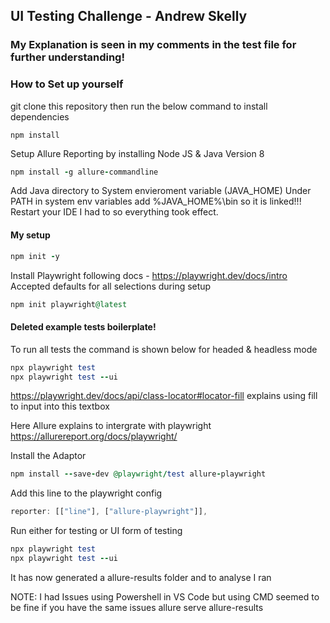 ## UI Testing Challenge - Andrew Skelly
### My Explanation is seen in my comments in the test file for further understanding!

### How to Set up yourself
git clone this repository then run the below command to install dependencies
```
npm install
```

Setup Allure Reporting by installing Node JS & Java Version 8
```ruby
npm install -g allure-commandline
```

Add Java directory to System envieroment variable (JAVA_HOME)
Under PATH in system env variables add %JAVA_HOME%\bin so it is linked!!!
Restart your IDE I had to so everything took effect.

#### My setup
```ruby
npm init -y
```

Install Playwright following docs - https://playwright.dev/docs/intro
Accepted defaults for all selections during setup
```ruby
npm init playwright@latest
```

#### Deleted example tests boilerplate!

To run all tests the command is shown below for headed & headless mode
```ruby
npx playwright test
npx playwright test --ui  
```

https://playwright.dev/docs/api/class-locator#locator-fill
explains using fill to input into this textbox

Here Allure explains to intergrate with playwright
https://allurereport.org/docs/playwright/

Install the Adaptor
```ruby
npm install --save-dev @playwright/test allure-playwright
```

Add this line to the playwright config
```js
reporter: [["line"], ["allure-playwright"]],
```

Run either for testing or UI form of testing
```ruby
npx playwright test
npx playwright test --ui  
```

It has now generated a allure-results folder and to analyse I ran

NOTE: I had Issues using Powershell in VS Code but using CMD seemed to be fine if you have the same issues
allure serve allure-results

